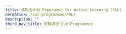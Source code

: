 ```yaml
---
title: 体陶冶计划 Programme for Active Learning (PAL)
permalink: /our-programmes/PAL/
description: ""
third_nav_title: 培群课程 Our Programmes
---
```


